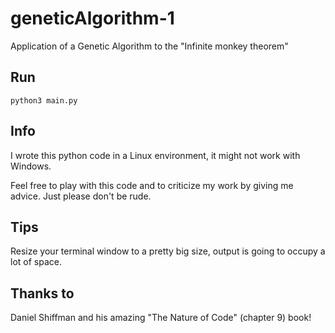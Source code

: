 # geneticAlgorithm-1
Application of a Genetic Algorithm to the "Infinite monkey theorem"

## Run
`python3 main.py`

## Info
I wrote this python code in a Linux environment, it might not work with Windows.

Feel free to play with this code and to criticize my work by giving me advice. Just please don't be rude.

## Tips
Resize your terminal window to a pretty big size, output is going to occupy a lot of space.

## Thanks to
Daniel Shiffman and his amazing "The Nature of Code" (chapter 9) book!
